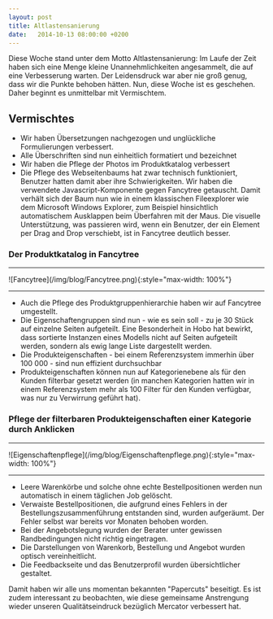 ```yaml
---
layout: post
title: Altlastensanierung
date:   2014-10-13 08:00:00 +0200
---
```


Diese Woche stand unter dem Motto Altlastensanierung: Im Laufe
der Zeit haben sich eine Menge kleine Unannehmlichkeiten angesammelt,
die auf eine Verbesserung warten. Der Leidensdruck war aber nie groß
genug, dass wir die Punkte behoben hätten. Nun, diese Woche ist es
geschehen. Daher beginnt es unmittelbar mit Vermischtem.

Vermischtes
-----------

-   Wir haben Übersetzungen nachgezogen und unglückliche
    Formulierungen verbessert.
-   Alle Überschriften sind nun einheitlich formatiert und bezeichnet
-   Wir haben die Pflege der Photos im Produktkatalog verbessert
-   Die Pflege des Webseitenbaums hat zwar technisch funktioniert,
    Benutzer hatten damit aber ihre Schwierigkeiten. Wir haben die
    verwendete Javascript-Komponente gegen Fancytree getauscht. Damit
    verhält sich der Baum nun wie in einem klassischen Fileexplorer wie
    dem Microsoft Windows Explorer, zum Beispiel hinsichtlich
    automatischem Ausklappen beim Überfahren mit der Maus. Die visuelle
    Unterstützung, was passieren wird, wenn ein Benutzer, der ein
    Element per Drag and Drop verschiebt, ist in Fancytree
    deutlich besser.

### Der Produktkatalog in Fancytree

<hr/>
![Fancytree](/img/blog/Fancytree.png){:style="max-width: 100%"}
<hr/>

-   Auch die Pflege des Produktgruppenhierarchie haben wir auf
    Fancytree umgestellt.
-   Die Eigenschaftengruppen sind nun - wie es sein soll - zu je 30
    Stück auf einzelne Seiten aufgeteilt. Eine Besonderheit in Hobo hat
    bewirkt, dass sortierte Instanzen eines Modells nicht auf Seiten
    aufgeteilt werden, sondern als ewig lange Liste dargestellt werden.
-   Die Produkteigenschaften - bei einem Referenzsystem immerhin über
    100 000 - sind nun effizient durchsuchbar
-   Produkteigenschaften können nun auf Kategorienebene als für den
    Kunden filterbar gesetzt werden (in manchen Kategorien hatten wir in
    einem Referenzsystem mehr als 100 Filter für den Kunden verfügbar,
    was nur zu Verwirrung geführt hat).

### Pflege der filterbaren Produkteigenschaften einer Kategorie durch Anklicken

<hr/>
![Eigenschaftenpflege](/img/blog/Eigenschaftenpflege.png){:style="max-width: 100%"}
<hr/>

-   Leere Warenkörbe und solche ohne echte Bestellpositionen werden nun
    automatisch in einem täglichen Job gelöscht.
-   Verwaiste Bestellpositionen, die aufgrund eines Fehlers in der
    Bestellungszusammenführung entstanden sind, wurden aufgeräumt. Der
    Fehler selbst war bereits vor Monaten behoben worden.
-   Bei der Angebotslegung wurden der Berater unter gewissen
    Randbedingungen nicht richtig eingetragen.
-   Die Darstellungen von Warenkorb, Bestellung und Angebot wurden
    optisch vereinheitlicht.
-   Die Feedbackseite und das Benutzerprofil wurden
    übersichtlicher gestaltet.

Damit haben wir alle uns momentan bekannten "Papercuts" beseitigt.
Es ist zudem interessant zu beobachten, wie diese gemeinsame Anstrengung
wieder unseren Qualitätseindruck bezüglich Mercator verbessert hat.